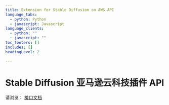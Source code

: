 ```yaml
---
title: Extension for Stable Diffusion on AWS API
language_tabs:
  - python: Python
  - javascript: Javascript
language_clients:
  - python: ""
  - javascript: ""
toc_footers: []
includes: []
headingLevel: 2

---
```


<!-- Generator: Widdershins v4.0.1 -->

<h1 id="stable-diffusion-train-and-deploy-api">Stable Diffusion 亚马逊云科技插件 API</h1>

请浏览： [接口文档](https://sd-on-aws.apifox.cn/)
